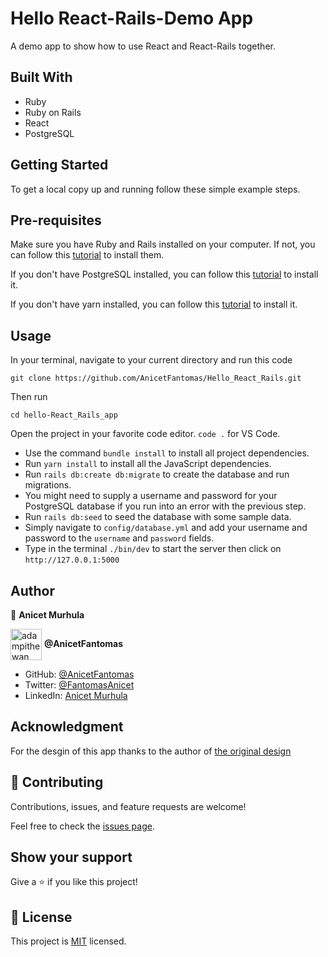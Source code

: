 # Hello React-Rails-Demo App

A demo app to show how to use React and React-Rails together.

## Built With

- Ruby
- Ruby on Rails
- React
- PostgreSQL

## Getting Started

To get a local copy up and running follow these simple example steps.


## Pre-requisites
Make sure you have Ruby and Rails installed on your computer. If not, you can follow this [tutorial](https://guides.rubyonrails.org/getting_started.html#creating-a-new-rails-project) to install them.

If you don't have PostgreSQL installed, you can follow this [tutorial](https://www.postgresql.org/download/) to install it.

If you don't have yarn installed, you can follow this [tutorial](https://classic.yarnpkg.com/en/docs/install/#debian-stable) to install it.
  
## Usage
In your terminal, navigate to your current directory and run this code

`git clone https://github.com/AnicetFantomas/Hello_React_Rails.git`

Then run

`cd hello-React_Rails_app`

Open the project in your favorite code editor. `code .` for VS Code.

  - Use the command `bundle install` to install all project dependencies.
  - Run `yarn install` to install all the JavaScript dependencies.
  - Run `rails db:create db:migrate` to create the database and run migrations.
  - You might need to supply a username and password for your PostgreSQL database if you run into an error with the previous step.
  - Run `rails db:seed` to seed the database with some sample data.
  - Simply navigate to `config/database.yml` and add your username and password to the `username` and `password` fields.
  - Type in the terminal `./bin/dev` to start the server then click on `http://127.0.0.1:5000`
  


## Author

👤 **Anicet Murhula**

<a href="https://github.com/AnicetFantomas" target="blank"><img align="center"
      src="https://avatars.githubusercontent.com/u/94958024?s=400&u=d381903f2405198e53ab824f3b5f35f30158a1ac&v=4"
      alt="adampithewan" height="50" width="50"/></a> **@AnicetFantomas**

- GitHub: [@AnicetFantomas](https://github.com/AnicetFantomas)
- Twitter: [@FantomasAnicet](https://twitter.com/FantomasAnicet)
- LinkedIn: [Anicet Murhula](https://www.linkedin.com/in/anicet-murhula/)

## Acknowledgment
For the desgin of this app thanks to the author of [the original design](https://www.behance.net/gallery/31579789/Ballhead-App-(Free-PSDs))

## 🤝 Contributing

Contributions, issues, and feature requests are welcome!

Feel free to check the [issues page](https://github.com/deyemiobaa/hello-react-rails-app/issues).


## Show your support

Give a ⭐️ if you like this project!

## 📝 License

This project is [MIT](LICENSE) licensed.
